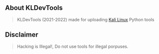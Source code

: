 ## About KLDevTools
> KLDevTools (2021-2022) made for uploading [Kali Linux](https://kali.org/) Python tools

## Disclaimer
> Hacking is Illegal!, Do not use tools for illegal porpuses. 

